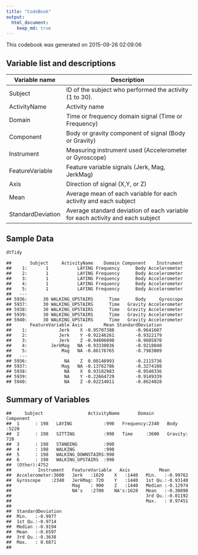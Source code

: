 ```yaml
---
title: "CodeBook"
output: 
  html_document:
    keep_md: true
---
```

This codebook was generated on 2015-09-26 02:09:06

Variable list and descriptions
------------------------------

Variable name        | Description
---------------------|------------
Subject              | ID of the subject who performed the activity (1 to 30). 
ActivityName         | Activity name
Domain               | Time or frequency domain signal (Time or Frequency)
Component            | Body or gravity component of signal (Body or Gravity)
Instrument           | Measuring instrument used (Accelerometer or Gyroscope)
FeatureVariable      | Feature variable signals (Jerk, Mag, JerkMag)
Axis                 | Direction of signal (X,Y, or Z)
Mean                 | Average mean of each variable for each activity and each subject
StandardDeviation    | Average standard deviation of each variable for each activity and each subject

Sample Data
-----------


```r
dtTidy
```

```
##       Subject     ActivityName    Domain Component    Instrument
##    1:       1           LAYING Frequency      Body Accelerometer
##    2:       1           LAYING Frequency      Body Accelerometer
##    3:       1           LAYING Frequency      Body Accelerometer
##    4:       1           LAYING Frequency      Body Accelerometer
##    5:       1           LAYING Frequency      Body Accelerometer
##   ---                                                           
## 5936:      30 WALKING_UPSTAIRS      Time      Body     Gyroscope
## 5937:      30 WALKING_UPSTAIRS      Time   Gravity Accelerometer
## 5938:      30 WALKING_UPSTAIRS      Time   Gravity Accelerometer
## 5939:      30 WALKING_UPSTAIRS      Time   Gravity Accelerometer
## 5940:      30 WALKING_UPSTAIRS      Time   Gravity Accelerometer
##       FeatureVariable Axis        Mean StandardDeviation
##    1:            Jerk    X -0.95707388        -0.9641607
##    2:            Jerk    Y -0.92246261        -0.9322179
##    3:            Jerk    Z -0.94806090        -0.9605870
##    4:         JerkMag   NA -0.93330036        -0.9218040
##    5:             Mag   NA -0.86176765        -0.7983009
##   ---                                                   
## 5936:              NA    Z  0.08146993        -0.2115736
## 5937:             Mag   NA -0.13762786        -0.3274108
## 5938:              NA    X  0.93182983        -0.9540336
## 5939:              NA    Y -0.22664729        -0.9149339
## 5940:              NA    Z -0.02214011        -0.8624028
```


Summary of Variables
--------------------


```
##     Subject                 ActivityName       Domain       Component   
##  1      : 198   LAYING            :990   Frequency:2340   Body   :5220  
##  2      : 198   SITTING           :990   Time     :3600   Gravity: 720  
##  3      : 198   STANDING          :990                                  
##  4      : 198   WALKING           :990                                  
##  5      : 198   WALKING_DOWNSTAIRS:990                                  
##  6      : 198   WALKING_UPSTAIRS  :990                                  
##  (Other):4752                                                           
##          Instrument   FeatureVariable   Axis           Mean         
##  Accelerometer:3600   Jerk   :1620    X   :1440   Min.   :-0.99762  
##  Gyroscope    :2340   JerkMag: 720    Y   :1440   1st Qu.:-0.93140  
##                       Mag    : 900    Z   :1440   Median :-0.12974  
##                       NA's   :2700    NA's:1620   Mean   :-0.30898  
##                                                   3rd Qu.:-0.01192  
##                                                   Max.   : 0.97451  
##                                                                     
##  StandardDeviation
##  Min.   :-0.9977  
##  1st Qu.:-0.9714  
##  Median :-0.9194  
##  Mean   :-0.6597  
##  3rd Qu.:-0.3638  
##  Max.   : 0.6871  
## 
```
